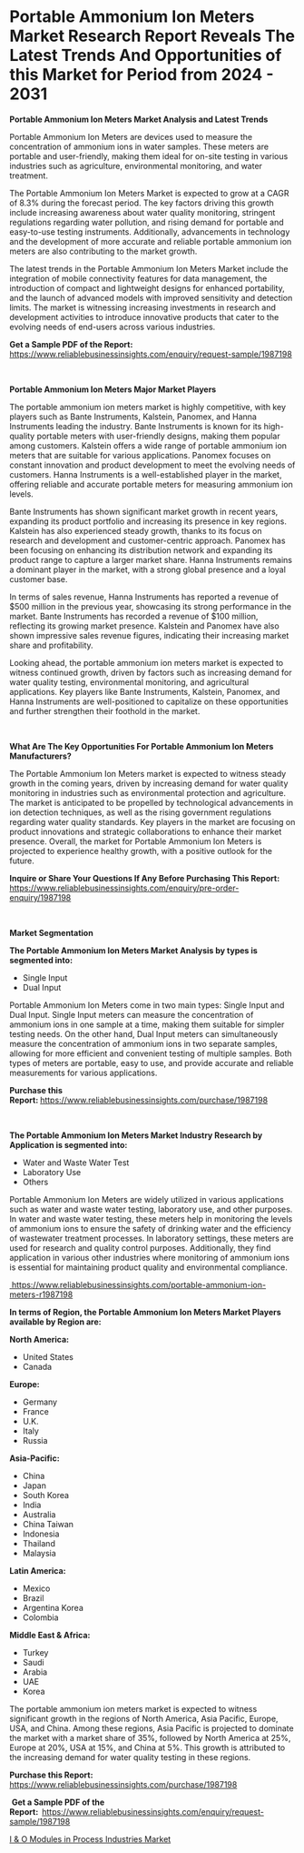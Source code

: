 <p><h1>Portable Ammonium Ion Meters Market Research Report Reveals The Latest Trends And Opportunities of this Market for Period from 2024 - 2031</h1></p><p><strong>Portable Ammonium Ion Meters Market Analysis and Latest Trends</strong></p>
<p><p>Portable Ammonium Ion Meters are devices used to measure the concentration of ammonium ions in water samples. These meters are portable and user-friendly, making them ideal for on-site testing in various industries such as agriculture, environmental monitoring, and water treatment.</p><p>The Portable Ammonium Ion Meters Market is expected to grow at a CAGR of 8.3% during the forecast period. The key factors driving this growth include increasing awareness about water quality monitoring, stringent regulations regarding water pollution, and rising demand for portable and easy-to-use testing instruments. Additionally, advancements in technology and the development of more accurate and reliable portable ammonium ion meters are also contributing to the market growth.</p><p>The latest trends in the Portable Ammonium Ion Meters Market include the integration of mobile connectivity features for data management, the introduction of compact and lightweight designs for enhanced portability, and the launch of advanced models with improved sensitivity and detection limits. The market is witnessing increasing investments in research and development activities to introduce innovative products that cater to the evolving needs of end-users across various industries.</p></p>
<p><strong>Get a Sample PDF of the Report:&nbsp;</strong> <a href="https://www.reliablebusinessinsights.com/enquiry/request-sample/1987198">https://www.reliablebusinessinsights.com/enquiry/request-sample/1987198</a></p>
<p>&nbsp;</p>
<p><strong>Portable Ammonium Ion Meters Major Market Players</strong></p>
<p><p>The portable ammonium ion meters market is highly competitive, with key players such as Bante Instruments, Kalstein, Panomex, and Hanna Instruments leading the industry. Bante Instruments is known for its high-quality portable meters with user-friendly designs, making them popular among customers. Kalstein offers a wide range of portable ammonium ion meters that are suitable for various applications. Panomex focuses on constant innovation and product development to meet the evolving needs of customers. Hanna Instruments is a well-established player in the market, offering reliable and accurate portable meters for measuring ammonium ion levels.</p><p>Bante Instruments has shown significant market growth in recent years, expanding its product portfolio and increasing its presence in key regions. Kalstein has also experienced steady growth, thanks to its focus on research and development and customer-centric approach. Panomex has been focusing on enhancing its distribution network and expanding its product range to capture a larger market share. Hanna Instruments remains a dominant player in the market, with a strong global presence and a loyal customer base.</p><p>In terms of sales revenue, Hanna Instruments has reported a revenue of $500 million in the previous year, showcasing its strong performance in the market. Bante Instruments has recorded a revenue of $100 million, reflecting its growing market presence. Kalstein and Panomex have also shown impressive sales revenue figures, indicating their increasing market share and profitability.</p><p>Looking ahead, the portable ammonium ion meters market is expected to witness continued growth, driven by factors such as increasing demand for water quality testing, environmental monitoring, and agricultural applications. Key players like Bante Instruments, Kalstein, Panomex, and Hanna Instruments are well-positioned to capitalize on these opportunities and further strengthen their foothold in the market.</p></p>
<p>&nbsp;</p>
<p><strong>What Are The Key Opportunities For Portable Ammonium Ion Meters Manufacturers?</strong></p>
<p><p>The Portable Ammonium Ion Meters market is expected to witness steady growth in the coming years, driven by increasing demand for water quality monitoring in industries such as environmental protection and agriculture. The market is anticipated to be propelled by technological advancements in ion detection techniques, as well as the rising government regulations regarding water quality standards. Key players in the market are focusing on product innovations and strategic collaborations to enhance their market presence. Overall, the market for Portable Ammonium Ion Meters is projected to experience healthy growth, with a positive outlook for the future.</p></p>
<p><strong>Inquire or Share Your Questions If Any Before Purchasing This Report:</strong> <a href="https://www.reliablebusinessinsights.com/enquiry/pre-order-enquiry/1987198">https://www.reliablebusinessinsights.com/enquiry/pre-order-enquiry/1987198</a></p>
<p>&nbsp;</p>
<p><strong>Market Segmentation</strong></p>
<p><strong>The Portable Ammonium Ion Meters Market Analysis by types is segmented into:</strong></p>
<p><ul><li>Single Input</li><li>Dual Input</li></ul></p>
<p><p>Portable Ammonium Ion Meters come in two main types: Single Input and Dual Input. Single Input meters can measure the concentration of ammonium ions in one sample at a time, making them suitable for simpler testing needs. On the other hand, Dual Input meters can simultaneously measure the concentration of ammonium ions in two separate samples, allowing for more efficient and convenient testing of multiple samples. Both types of meters are portable, easy to use, and provide accurate and reliable measurements for various applications.</p></p>
<p><strong>Purchase this Report:&nbsp;</strong><a href="https://www.reliablebusinessinsights.com/purchase/1987198">https://www.reliablebusinessinsights.com/purchase/1987198</a></p>
<p>&nbsp;</p>
<p><strong>The Portable Ammonium Ion Meters Market Industry Research by Application is segmented into:</strong></p>
<p><ul><li>Water and Waste Water Test</li><li>Laboratory Use</li><li>Others</li></ul></p>
<p><p>Portable Ammonium Ion Meters are widely utilized in various applications such as water and waste water testing, laboratory use, and other purposes. In water and waste water testing, these meters help in monitoring the levels of ammonium ions to ensure the safety of drinking water and the efficiency of wastewater treatment processes. In laboratory settings, these meters are used for research and quality control purposes. Additionally, they find application in various other industries where monitoring of ammonium ions is essential for maintaining product quality and environmental compliance.</p></p>
<p><a href="https://www.reliablebusinessinsights.com/portable-ammonium-ion-meters-r1987198">&nbsp;https://www.reliablebusinessinsights.com/portable-ammonium-ion-meters-r1987198</a></p>
<p><strong>In terms of Region, the Portable Ammonium Ion Meters Market Players available by Region are:</strong></p>
<p>
    <p> <strong> North America: </strong>
        <ul>
            <li>United States</li>
            <li>Canada</li>
        </ul>
        </p> 
    <p> <strong> Europe: </strong>
        <ul>
            <li>Germany</li>
            <li>France</li>
            <li>U.K.</li>
            <li>Italy</li>
            <li>Russia</li>
        </ul>
        </p> 
    <p> <strong> Asia-Pacific: </strong>
        <ul>
            <li>China</li>
            <li>Japan</li>
            <li>South Korea</li>
            <li>India</li>
            <li>Australia</li>
            <li>China Taiwan</li>
            <li>Indonesia</li>
            <li>Thailand</li>
            <li>Malaysia</li>
        </ul>
        </p> 
    <p> <strong> Latin America: </strong>
        <ul>
            <li>Mexico</li>
            <li>Brazil</li>
            <li>Argentina Korea</li>
            <li>Colombia</li>
        </ul>
        </p> 
    <p> <strong> Middle East & Africa: </strong>
        <ul>
            <li>Turkey</li>
            <li>Saudi</li>
            <li>Arabia</li>
            <li>UAE</li>
            <li>Korea</li>
        </ul>
    </p>
    </p>
<p><p>The portable ammonium ion meters market is expected to witness significant growth in the regions of North America, Asia Pacific, Europe, USA, and China. Among these regions, Asia Pacific is projected to dominate the market with a market share of 35%, followed by North America at 25%, Europe at 20%, USA at 15%, and China at 5%. This growth is attributed to the increasing demand for water quality testing in these regions.</p></p>
<p><strong>Purchase this Report: </strong><a href="https://www.reliablebusinessinsights.com/purchase/1987198">https://www.reliablebusinessinsights.com/purchase/1987198</a></p>
<p>&nbsp;<strong>Get a Sample PDF of the Report:&nbsp;&nbsp;</strong><a href="https://www.reliablebusinessinsights.com/enquiry/request-sample/1987198">https://www.reliablebusinessinsights.com/enquiry/request-sample/1987198</a></p>
<p><strong></strong></p>
<p><p><a href="https://github.com/WillieWoodard/Market-Research-Report-List-6/blob/main/i-o-modules-in-process-industries-market.md">I & O Modules in Process Industries Market</a></p></p>